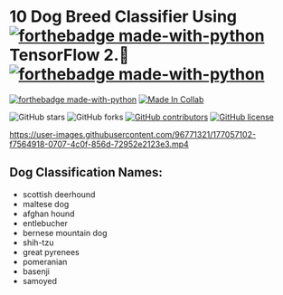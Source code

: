 # 10 Dog Breed Classifier Using [![forthebadge made-with-python](https://img.icons8.com/color/48/000000/tensorflow.png)](https://www.tensorflow.org/)  TensorFlow 2.🐶[![forthebadge made-with-python](https://img.icons8.com/color/48/000000/tensorflow.png)](https://www.tensorflow.org/)
<p align="center">
  
  [![forthebadge made-with-python](http://ForTheBadge.com/images/badges/made-with-python.svg)](https://www.python.org/)    [![Made In Collab](https://colab.research.google.com/assets/colab-badge.svg)](https://colab.research.google.com/github/Davidsonity/Dog_Breed/blob/main/Dog_Breed_Prediction.ipynb)
  
  
  ![GitHub stars](https://img.shields.io/github/stars/Davidsonity/Dog_Breed)
  ![GitHub forks](https://img.shields.io/github/forks/Davidsonity/Dog_Breed)
  [![GitHub contributors](https://img.shields.io/github/contributors/Davidsonity/Dog_Breed.svg)](https://GitHub.com/Davidsonity/Dog_Breed/graphs/contributors/)
  [![GitHub license](https://img.shields.io/github/license/Davidsonity/Dog_Breed.svg)](https://github.com/Davidsonity/Dog_Breed/blob/master/LICENSE)
</p>  



https://user-images.githubusercontent.com/96771321/177057102-f7564918-0707-4c0f-856d-72952e2123e3.mp4



## Dog Classification Names:
- scottish deerhound
- maltese dog
- afghan hound 
- entlebucher 
- bernese mountain dog 
- shih-tzu
- great pyrenees
- pomeranian
- basenji
- samoyed
